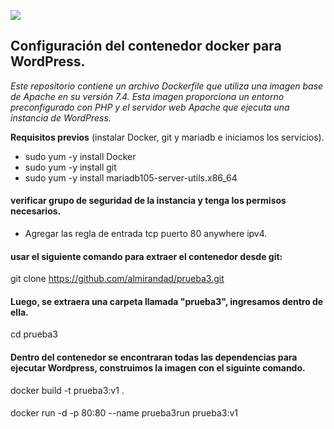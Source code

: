 ![](https://miro.medium.com/v2/resize:fit:1400/0*Wq1qEQ4ELhksep5-.jpg)

## Configuración del contenedor docker para WordPress.
_Este repositorio contiene un archivo Dockerfile que utiliza una imagen base de Apache en su versión 7.4. Esta imagen proporciona un entorno preconfigurado con PHP y el servidor web Apache que ejecuta una instancia de WordPress._

**Requisitos previos** 
(instalar Docker, git y mariadb e iniciamos los servicios).
- sudo yum -y install Docker
- sudo yum -y install git
- sudo yum -y install mariadb105-server-utils.x86_64

#### verificar grupo de seguridad de la instancia y tenga los permisos necesarios.
- Agregar las regla de entrada tcp puerto 80 anywhere ipv4.

#### usar el siguiente comando para extraer el contenedor desde git:
git clone https://github.com/almirandad/prueba3.git

####  Luego, se extraera una carpeta llamada "prueba3", ingresamos dentro de ella.
cd prueba3

#### Dentro del contenedor se encontraran todas las dependencias para ejecutar Wordpress, construimos la imagen con el siguinte comando.
docker build -t prueba3:v1 .

#### 
docker run -d -p 80:80 --name prueba3run prueba3:v1
